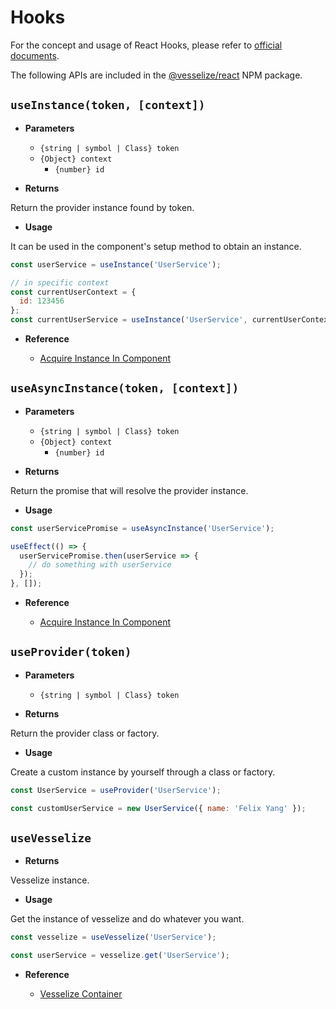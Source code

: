 # Hooks

For the concept and usage of React Hooks, please refer to [official documents](https://reactjs.org/docs/hooks-intro.html).

The following APIs are included in the [@vesselize/react](https://www.npmjs.com/package/@vesselize/react) NPM package.

## `useInstance(token, [context])`

- **Parameters**

  - `{string | symbol | Class} token`
  - `{Object} context`
    - `{number} id`

- **Returns**

Return the provider instance found by token.

- **Usage**

It can be used in the component's setup method to obtain an instance.

```js
const userService = useInstance('UserService');

// in specific context
const currentUserContext = {
  id: 123456
};
const currentUserService = useInstance('UserService', currentUserContext);
```

- **Reference**

  - [Acquire Instance In Component](../guide/integration-react.md#acquire-instance-in-function-component)

## `useAsyncInstance(token, [context])`

- **Parameters**

  - `{string | symbol | Class} token`
  - `{Object} context`
    - `{number} id`

- **Returns**

Return the promise that will resolve the provider instance.

- **Usage**

```js
const userServicePromise = useAsyncInstance('UserService');

useEffect(() => {
  userServicePromise.then(userService => {
    // do something with userService
  });
}, []);
```

- **Reference**

  - [Acquire Instance In Component](../guide/integration-react.md#acquire-instance-in-function-component)

## `useProvider(token)`

- **Parameters**

  - `{string | symbol | Class} token`

- **Returns**

Return the provider class or factory.

- **Usage**

Create a custom instance by yourself through a class or factory.

```js
const UserService = useProvider('UserService');

const customUserService = new UserService({ name: 'Felix Yang' });
```

## `useVesselize`

- **Returns**

Vesselize instance.

- **Usage**

Get the instance of vesselize and do whatever you want.

```js
const vesselize = useVesselize('UserService');

const userService = vesselize.get('UserService');
```

- **Reference**

  - [Vesselize Container](./container.md#instance-methods)
